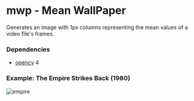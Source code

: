 # mwp - Mean WallPaper
Generates an image with 1px columns representing the mean values of a video file's frames.

### Dependencies
- [opencv](https://github.com/opencv/opencv) 4

### Example: The Empire Strikes Back (1980)
![empire](img/empire.png)